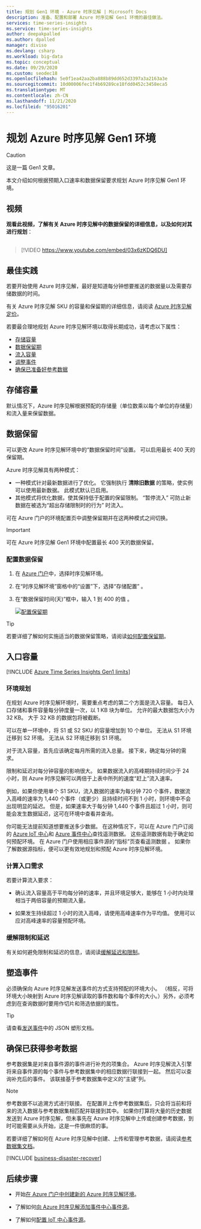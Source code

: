 ```yaml
---
title: 规划 Gen1 环境 - Azure 时序见解 | Microsoft Docs
description: 准备、配置和部署 Azure 时序见解 Gen1 环境的最佳做法。
services: time-series-insights
ms.service: time-series-insights
author: deepakpalled
ms.author: dpalled
manager: diviso
ms.devlang: csharp
ms.workload: big-data
ms.topic: conceptual
ms.date: 09/29/2020
ms.custom: seodec18
ms.openlocfilehash: 5e0f1ea42aa2ba888b89dd652d3397a3a2163a3e
ms.sourcegitcommit: 10d00006fec1f4b69289ce18fdd0452c3458eca5
ms.translationtype: MT
ms.contentlocale: zh-CN
ms.lasthandoff: 11/21/2020
ms.locfileid: "95016201"
---
```

# <a name="plan-your-azure-time-series-insights-gen1-environment"></a>规划 Azure 时序见解 Gen1 环境

> [!CAUTION]
> 这是一篇 Gen1 文章。

本文介绍如何根据预期入口速率和数据保留要求规划 Azure 时序见解 Gen1 环境。

## <a name="video"></a>视频

**观看此视频，了解有关 Azure 时序见解中的数据保留的详细信息，以及如何对其进行规划**：<br /><br />

> [!VIDEO https://www.youtube.com/embed/03x6zKDQ6DU]

## <a name="best-practices"></a>最佳实践

若要开始使用 Azure 时序见解，最好是知道每分钟想要推送的数据量以及需要存储数据的时间。  

有关 Azure 时序见解 SKU 的容量和保留期的详细信息，请阅读 [Azure 时序见解定价](https://azure.microsoft.com/pricing/details/time-series-insights/)。

若要最合理地规划 Azure 时序见解环境以取得长期成功，请考虑以下属性：

- [存储容量](#storage-capacity)
- [数据保留期](#data-retention)
- [流入容量](#ingress-capacity)
- [调整事件](#shape-your-events)
- [确保已准备好参考数据](#ensure-that-you-have-reference-data)

## <a name="storage-capacity"></a>存储容量

默认情况下，Azure 时序见解根据预配的存储量（单位数乘以每个单位的存储量）和流入量来保留数据。

## <a name="data-retention"></a>数据保留

可以更改 Azure 时序见解环境中的“数据保留时间”设置。  可以启用最长 400 天的保留期。

Azure 时序见解具有两种模式：

- 一种模式针对最新数据进行了优化。 它强制执行 **清除旧数据** 的策略，使实例可以使用最新数据。 此模式默认已启用。
- 其他模式将优化数据，使其保持低于配置的保留限制。 “暂停流入”  可防止新数据在被选为“超出存储限制时的行为”  时流入。

可在 Azure 门户的环境配置页中调整保留期并在这两种模式之间切换。

> [!IMPORTANT]
> 可在 Azure 时序见解 Gen1 环境中配置最长 400 天的数据保留。

### <a name="configure-data-retention"></a>配置数据保留

1. 在 [Azure 门户](https://portal.azure.com)中，选择时序见解环境。

1. 在“时序见解环境”窗格中的“设置”下，选择“存储配置”    。

1. 在“数据保留时间(天)”框中，输入 1 到 400 的值  。

   [![配置保留期](media/data-retention/configure-data-retention.png)](media/data-retention/configure-data-retention.png#lightbox)

> [!TIP]
> 若要详细了解如何实施适当的数据保留策略，请阅读[如何配置保留期](./time-series-insights-how-to-configure-retention.md)。

## <a name="ingress-capacity"></a>入口容量

[!INCLUDE [Azure Time Series Insights Gen1 limits](../../includes/time-series-insights-ga-limits.md)]

### <a name="environment-planning"></a>环境规划

在规划 Azure 时序见解环境时，需要重点考虑的第二个方面是流入容量。 每日入口存储和事件容量每分钟度量一次，以 1 KB 块为单位。 允许的最大数据包大小为 32 KB。 大于 32 KB 的数据包将被截断。

可以在单一环境中，将 S1 或 S2 SKU 的容量增加到 10 个单位。 无法从 S1 环境迁移到 S2 环境。 无法从 S2 环境迁移到 S1 环境。

对于流入容量，首先应该确定每月所需的流入总量。 接下来，确定每分钟的需求。

限制和延迟对每分钟容量的影响很大。 如果数据流入的高峰期持续时间少于 24 小时，则 Azure 时序见解可以两倍于上表中所列的速度“赶上”流入速率。

例如，如果你使用单个 S1 SKU，流入数据的速率为每分钟 720 个事件，数据流入高峰的速率为 1,440 个事件（或更少）且持续时间不到 1 小时，则环境中不会出现明显的延迟。 但是，如果速率大于每分钟 1,440 个事件且超过 1 小时，则可能会发生数据延迟，这可在环境中查看并查询。

你可能无法提前知道想要推送多少数据。 在这种情况下，可以在 Azure 门户订阅的 [Azure IoT 中心](../iot-hub/monitor-iot-hub.md)和 [Azure 事件中心](/archive/blogs/cloud_solution_architect/using-the-azure-rest-apis-to-retrieve-event-hub-metrics)查找遥测数据。 这些遥测数据有助于确定如何预配环境。 在 Azure 门户使用相应事件源的“指标”页查看遥测数据  。 如果你了解数据源指标，便可以更有效地规划和预配 Azure 时序见解环境。

### <a name="calculate-ingress-requirements"></a>计算入口需求

若要计算流入要求：

- 确认流入容量高于平均每分钟的速率，并且环境足够大，能够在 1 小时内处理相当于两倍容量的预期流入量。

- 如果发生持续超过 1 小时的流入高峰，请使用高峰速率作为平均值。 使用可以应对高峰速率的容量预配环境。

### <a name="mitigate-throttling-and-latency"></a>缓解限制和延迟

有关如何避免限制和延迟的信息，请阅读[缓解延迟和限制](time-series-insights-environment-mitigate-latency.md)。

## <a name="shape-your-events"></a>塑造事件

必须确保向 Azure 时序见解发送事件的方式支持预配的环境大小。 （相反，可将环境大小映射到 Azure 时序见解读取的事件数和每个事件的大小。）另外，必须考虑到在查询数据时要用作切片和筛选依据的属性。

> [!TIP]
> 请查看[发送事件](time-series-insights-send-events.md)中的 JSON 塑形文档。

## <a name="ensure-that-you-have-reference-data"></a>确保已获得参考数据

参考数据集是对来自事件源的事件进行补充的项集合。  Azure 时序见解流入引擎将来自事件源的每个事件与参考数据集中的相应数据行联接到一起。 然后可以查询补充后的事件。 该联接基于参考数据集中定义的“主键”列。 

> [!NOTE]
> 参考数据不以追溯方式进行联接。 在配置并上传参考数据集后，只会将当前和将来的流入数据与参考数据集相匹配并联接到其中。 如果你打算将大量的历史数据发送到 Azure 时序见解，但未事先在 Azure 时序见解中上传或创建参考数据，到时可能需要从头开始，这是一件很麻烦的事。  

若要详细了解如何在 Azure 时序见解中创建、上传和管理参考数据，请阅读[参考数据集文档](time-series-insights-add-reference-data-set.md)。

[!INCLUDE [business-disaster-recover](../../includes/time-series-insights-business-recovery.md)]

## <a name="next-steps"></a>后续步骤

- 开始[在 Azure 门户中创建新的 Azure 时序见解环境](time-series-insights-get-started.md)。

- 了解如何[向 Azure 时序见解添加事件中心事件源](./how-to-ingest-data-event-hub.md)。

- 了解如何[配置 IoT 中心事件源](./how-to-ingest-data-iot-hub.md)。